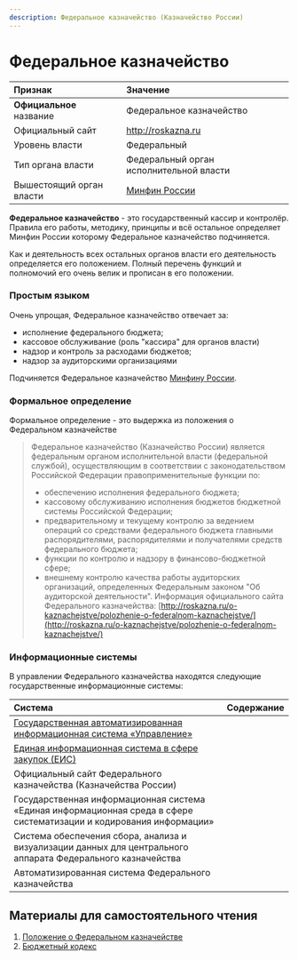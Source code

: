 ```yaml
---
description: Федеральное казначейство (Казначейство России)
---
```


# Федеральное казначейство

| Признак | Значение |
| :--- | :--- |
| **Официальное** название | Федеральное казначейство |
| Официальный сайт | http://roskazna.ru |
| Уровень власти | Федеральный |
| Тип органа власти | Федеральный орган исполнительной власти |
| Вышестоящий орган власти | [Минфин России](minfin.md) |



**Федеральное казначейство** - это государственный кассир и контролёр. Правила его работы, методику, принципы и всё остальное определяет Минфин России которому Федеральное казначейство подчиняется. 

Как и деятельность всех остальных органов власти его деятельность определяется его положением. Полный перечень функций и полномочий его очень велик и прописан в его положении.

### Простым языком

Очень упрощая, Федеральное казначейство отвечает за:

* исполнение федерального бюджета;
* кассовое обслуживание \(роль "кассира" для органов власти\)
* надзор и контроль за расходами бюджетов;
* надзор за аудиторскими организациями

Подчиняется Федеральное казначейство [Минфину России](minfin.md).

### Формальное определение

Формальное определение - это выдержка из положения о Федеральном казначействе

> Федеральное казначейство \(Казначейство России\) является федеральным органом исполнительной власти \(федеральной службой\), осуществляющим в соответствии с законодательством Российской Федерации правоприменительные функции по:
>
> *  обеспечению исполнения федерального бюджета;
> *  кассовому обслуживанию исполнения бюджетов бюджетной системы Российской Федерации;
> * предварительному и текущему контролю за ведением операций со средствами федерального бюджета главными распорядителями, распорядителями и получателями средств федерального бюджета;
> * функции по контролю и надзору в финансово-бюджетной сфере;
> * внешнему контролю качества работы аудиторских организаций, определенных Федеральным законом "Об аудиторской деятельности".  Информация официального сайта Федерального казначейства: [http://roskazna.ru/o-kaznachejstve/polozhenie-o-federalnom-kaznachejstve/](http://roskazna.ru/o-kaznachejstve/polozhenie-o-federalnom-kaznachejstve/)

### Информационные системы

В управлении Федерального казначейства находятся следующие государственные информационные системы:

| Система | Содержание |
| :--- | :--- |
| [Государственная автоматизированная информационная система «Управление»](../../../gis/public/gasu.md) |  |
| [Единая информационная система в сфере закупок \(ЕИС\)](../../../gis/public/eis.md) |  |
| Официальный сайт Федерального казначейства \(Казначейства России\) |  |
|  Государственная информационная система «Единая информационная среда в сфере систематизации и кодирования информации» |  |
| Система обеспечения сбора, анализа и визуализации данных для центрального аппарата Федерального казначейства |  |
| Автоматизированная система Федерального казначейства |  |



## Материалы для самостоятельного чтения

1. [Положение о Федеральном казначействе](http://roskazna.ru/o-kaznachejstve/polozhenie-o-federalnom-kaznachejstve/)
2. [Бюджетный кодекс](../../../howto/howtostart/budkodeks.md)

